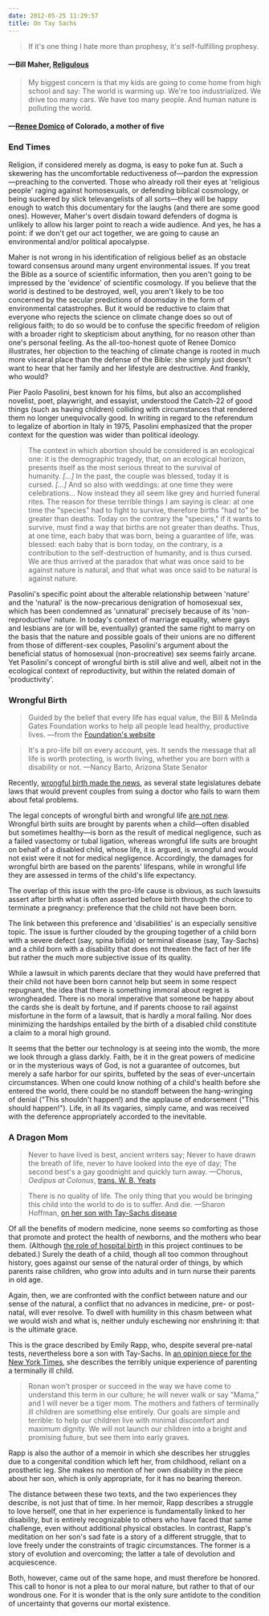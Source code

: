 ```yaml
---
date: 2012-05-25 11:29:57
title: On Tay Sachs
---
```


> If it's one thing I hate more than prophesy, it's self-fulfilling prophesy. 
#### —Bill Maher, [Religulous](http://www.imdb.com/title/tt0815241/)

> My biggest concern is that my kids are going to come home from high school and say: The world is warming up. We're too industrialized. We drive too many cars. We have too many people. And human nature is polluting the world. 
#### —[Renee Domico](http://www.pbs.org/newshour/bb/climate-change/jan-june12/teachclimate_05-02.html) of Colorado, a mother of five

### End Times
Religion, if considered merely as dogma, is easy to poke fun at. Such a skewering has the uncomfortable reductiveness of—pardon the expression—preaching to the converted. Those who already roll their eyes at 'religious people' raging against homosexuals, or defending biblical cosmology, or being suckered by slick televangelists of all sorts—they will be happy enough to watch this documentary for the laughs (and there are some good ones). However, Maher's overt disdain toward defenders of dogma is unlikely to allow his larger point to reach a wide audience. And yes, he has a point: if we don't get our act together, we are going to cause an environmental and/or political apocalypse.

Maher is not wrong in his identification of religious belief as an obstacle toward consensus around many urgent environmental issues. If you treat the Bible as a source of scientific information, then you aren't going to be impressed by the 'evidence' of scientific cosmology. If you believe that the world is destined to be destroyed, well, you aren't likely to be too concerned by the secular predictions of doomsday in the form of environmental catastrophes. But it would be reductive to claim that everyone who rejects the science on climate change does so out of religious faith; to do so would be to confuse the specific freedom of religion with a broader right to skepticism about anything, for no reason other than one's personal feeling. As the all-too-honest quote of Renee Domico illustrates, her objection to the teaching of climate change is rooted in much more visceral place than the defense of the Bible: she simply just doesn't want to hear that her family and her lifestyle are destructive. And frankly, who would?

Pier Paolo Pasolini, best known for his films, but also an accomplished novelist, poet, playwright, and essayist, understood the Catch-22 of good things (such as having children) colliding with circumstances that rendered them no longer unequivocally good. In writing in regard to the referendum to legalize of abortion in Italy in 1975, Pasolini emphasized that the proper context for the question was wider than political ideology.

> The context in which abortion should be considered is an ecological one: it is the demographic tragedy, that, on an ecological horizon, presents itself as the most serious threat to the survival of humanity. <em>[...]</em> In the past, the couple was blessed, today it is cursed. <em>[...]</em> And so also with weddings: at one time they were celebrations... Now instead they all seem like grey and hurried funeral rites. The reason for these terrible things I am saying is clear: at one time the "species" had to fight to survive, therefore births "had to" be greater than deaths. Today on the contrary the "species," if it wants to survive, must find a way that births are not greater than deaths. Thus, at one time, each baby that was born, being a guarantee of life, was blessed: each baby that is born today, on the contrary, is a contribution to the self-destruction of humanity, and is thus cursed. We are thus arrived at the paradox that what was once said to be against nature is natural, and that what was once said to be natural is against nature.

Pasolini's specific point about the alterable relationship between 'nature' and the 'natural' is the now-precarious denigration of homosexual sex, which has been condemned as 'unnatural' precisely because of its 'non-reproductive' nature. In today's context of marriage equality, where gays and lesbians are (or will be, eventually) granted the same right to marry on the basis that the nature and possible goals of their unions are no different from those of different-sex couples, Pasolini's argument about the beneficial status of homosexual (non-procreative) sex seems fairly arcane. Yet Pasolini's concept of wrongful birth is still alive and well, albeit not in the ecological context of reproductivity, but within the related domain of 'productivity'.

### Wrongful Birth
> Guided by the belief that every life has equal value, the Bill &amp; Melinda Gates Foundation works to help all people lead healthy, productive lives. —from the [Foundation's website](http://www.gatesfoundation.org/about/pages/foundation-fact-sheet.aspx)

> It's a pro-life bill on every account, yes. It sends the message that all life is worth protecting, is worth living, whether you are born with a disability or not. —Nancy Barto, Arizona State Senator

Recently, [wrongful birth made the news](http://www.npr.org/blogs/health/2012/05/15/152687638/should-parents-be-able-to-sue-for-wrongful-birth), as several state legislatures debate laws that would prevent couples from suing a doctor who fails to warn them about fetal problems.

The legal concepts of wrongful birth and wrongful life [are not new](http://www.nytimes.com/1982/04/12/style/courts-weigh-value-of-unwanted-lives.html). Wrongful birth suits are brought by parents when a child—often disabled but sometimes healthy—is born as the result of medical negligence, such as a failed vasectomy or tubal ligation, whereas wrongful life suits are brought on behalf of a disabled child, whose life, it is argued, is wrongful and would not exist were it not for medical negligence. Accordingly, the damages for wrongful birth are based on the parents' lifespans, while in wrongful life they are assessed in terms of the child's life expectancy.

The overlap of this issue with the pro-life cause is obvious, as such lawsuits assert after birth what is often asserted before birth through the choice to terminate a pregnancy: preference that the child not have been born.

The link between this preference and 'disabilities' is an especially sensitive topic. The issue is further clouded by the grouping together of a child born with a severe defect (say, spina bifida) or terminal disease (say, Tay-Sachs) and a child born with a disability that does not threaten the fact of her life but rather the much more subjective issue of its quality.

While a lawsuit in which parents declare that they would have preferred that their child not have been born cannot help but seem in some respect repugnant, the idea that there is something immoral about regret is wrongheaded. There is no moral imperative that someone be happy about the cards she is dealt by fortune, and if parents choose to rail against misfortune in the form of a lawsuit, that is hardly a moral failing. Nor does minimizing the hardships entailed by the birth of a disabled child constitute a claim to a moral high ground.

It seems that the better our technology is at seeing into the womb, the more we look through a glass darkly. Faith, be it in the great powers of medicine or in the mysterious ways of God, is not a guarantee of outcomes, but merely a safe harbor for our spirits, buffeted by the seas of ever-uncertain circumstances. When one could know nothing of a child's health before she entered the world, there could be no standoff between the hang-wringing of denial ("This shouldn't happen!) and the applause of endorsement ("This should happen!"). Life, in all its vagaries, simply came, and was received with the deference appropriately accorded to the inevitable.

### A Dragon Mom
> Never to have lived is best, ancient writers say;
> Never to have drawn the breath of life,
> never to have looked into the eye of day;
> The second best's a gay goodnight and quickly turn away.
> —Chorus, _Oedipus at Colonus_, [trans. W. B. Yeats](http://www.textetc.com/workshop/wt-sophocles-3.html)

> There is no quality of life. The only thing that you would be bringing this child into the world to do is to suffer. And die. —Sharon Hoffman, [on her son with Tay-Sachs disease](http://www.npr.org/blogs/health/2012/05/15/152687638/should-parents-be-able-to-sue-for-wrongful-birth) 

Of all the benefits of modern medicine, none seems so comforting as those that promote and protect the health of newborns, and the mothers who bear them. (Although [the role of hospital birth](http://www.nytimes.com/2012/05/27/magazine/ina-may-gaskin-and-the-battle-for-at-home-births.html) in this project continues to be debated.) Surely the death of a child, though all too common throughout history, goes against our sense of the natural order of things, by which parents raise children, who grow into adults and in turn nurse their parents in old age.

Again, then, we are confronted with the conflict between nature and our sense of the natural, a conflict that no advances in medicine, pre- or post-natal, will ever resolve. To dwell with humility in this chasm between what we would wish and what is, neither unduly eschewing nor enshrining it: that is the ultimate grace.

This is the grace described by Emily Rapp, who, despite several pre-natal tests, nevertheless bore a son with Tay-Sachs. In [an opinion piece for the New York Times](http://www.nytimes.com/2011/10/16/opinion/sunday/notes-from-a-dragon-mom.html), she describes the terribly unique experience of parenting a terminally ill child.

> Ronan won't prosper or succeed in the way we have come to understand this term in our culture; he will never walk or say "Mama," and I will never be a tiger mom. The mothers and fathers of terminally ill children are something else entirely. Our goals are simple and terrible: to help our children live with minimal discomfort and maximum dignity. We will not launch our children into a bright and promising future, but see them into early graves.

Rapp is also the author of a memoir in which she describes her struggles due to a congenital condition which left her, from childhood, reliant on a prosthetic leg. She makes no mention of her own disability in the piece about her son, which is only appropriate, for it has no bearing thereon.

The distance between these two texts, and the two experiences they describe, is not just that of time. In her memoir, Rapp describes a struggle to love herself, one that in her experience is fundamentally linked to her disability, but is entirely recognizable to others who have faced that same challenge, even without additional physical obstacles. In contrast, Rapp's meditation on her son's sad fate is a story of a different struggle, that to love freely under the constraints of tragic circumstances. The former is a story of evolution and overcoming; the latter a tale of devolution and acquiescence.

Both, however, came out of the same hope, and must therefore be honored. This call to honor is not a plea to our moral nature, but rather to that of our wondrous one. For it is wonder that is the only sure antidote to the condition of uncertainty that governs our mortal existence.
